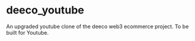 # deeco_youtube
An upgraded youtube clone of the deeco web3 ecommerce project. To be built for Youtube.
